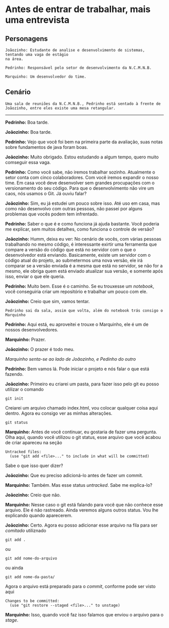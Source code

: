 # Antes de entrar de trabalhar, mais uma entrevista

## Personagens
```
Joãozinho: Estudante de analise e desenvolvimento de sistemas, tentando uma vaga de estágio
na área.

Pedrinho: Responsável pelo setor de desenvolvimento da N.C.M.N.B.

Marquinho: Um desenvolvedor do time.
```

## Cenário
```
Uma sala de reuniões da N.C.M.N.B., Pedrinho está sentado à frente de Joãozinho, entre eles existe uma mesa retangular.
```
---

**Pedrinho:**
Boa tarde.

**Joãozinho:**
Boa tarde.

**Pedrinho:**
Vejo que você foi bem na primeira parte da avaliação, suas notas sobre fundamentos de java foram
boas.

**Joãozinho:**
Muito obrigado. Estou estudando a algum tempo, quero muito comseguir essa vaga.

**Pedrinho:**
Como você sabe, não iremos trabalhar sozinho. Atualmente o setor conta com cinco colaboradores.
Com você iremos expandir o nosso time. Em casa você deve desenvolver sem grandes procupações com 
o versionamento do seu código. Para que o desenvolvimento não vire um caos, nós usamos o Git. Já
ouviu falar?

**Joãozinho:**
Sim, eu já estudei um pouco sobre isso. Até uso em casa, mas como não desenvolvo com outras pessoas,
não passei por alguns problemas que vocês podem tem infrentado.

**Pedrinho:**
Saber o que é e como funciona já ajuda bastante. Você poderia me explicar, sem muitos detalhes, como 
funciona o controle de versão?

**Joãozinho:**
Humm, deixa eu ver: No cenário de vocês, com várias pessoas trabalhando no mesmo código, é interessante 
exirtir uma ferramenta que compare a versão do código que está no servidor com o que o desenvolvedor está
enviando. Basicamente, existe um servidor com o código atual do projeto, ao submetermos uma nova versão,
ele irá comparar se a versão enviada é a mesma que está no servidor, se não for a mesmo, ele obriga quem está enviado atualizar sua versão, e somente após isso, enviar o que ele queria.

**Pedrinho:**
Muito bem. Esse é o caminho. Se eu trouxesse um *notebook*, você conseguiria criar um repositório e trabalhar um pouco com ele.

**Joãozinho:**
Creio que sim, vamos tentar.

```
Pedrinho sai da sala, assim que volta, além do notebook trás consigo o Marquinho
```

**Pedrinho:**
Aqui está, eu aproveitei e trouxe o Marquinho, ele é um de nossos desenvolvedores.

**Marquinho:**
Prazer.

**Joãozinho:**
O prazer é todo meu.

*Marquinho senta-se ao lado de Joãozinho, e Pedinho do outro*

**Pedrinho:**
Bem vamos lá. Pode iniciar o projeto e nós falar o que está fazendo.

**Joãozinho:**
Primeiro eu criarei um pasta, para fazer isso pelo git eu posso utilizar o comando
```git
git init
```
Creiarei um arquivo chamado index.html, vou colocar qualquer coisa aqui dentro. 
Agora eu consigo ver as minhas alterações.
```git
git status
```

**Marquinho:**
Antes de você continuar, eu gostaria de fazer uma pergunta. Olha aqui, quando você utilizou o
git status, esse arquivo que você acabou de criar apareceu na seção 
```
Untracked files:
  (use "git add <file>..." to include in what will be committed)
```
Sabe o que isso quer dizer?

**Joãozinho:**
Que eu preciso adicioná-lo antes de fazer um commit.

**Marquinho:**
Também. Mas esse status *untracked*. Sabe me explica-lo?

**Joãozinho:**
Creio que não.

**Marquinho:**
Nesse caso o git está falando para você que não conhece esse arquivo. Ele é não rastreado. Ainda veremos 
alguns outros status. Vou lhe explicando quando aparecerem. 

**Joãozinho:**
Certo. Agora eu posso adicionar esse arquivo na fila para ser *comitado* utiliznado
```
git add .
```
ou
```
git add nome-do-arquivo
```
ou ainda
```
git add nome-da-pasta/
```
Agora o arquivo está preparado para o *commit*, conforme pode ser visto aqui
```
Changes to be committed:
  (use "git restore --staged <file>..." to unstage)
```  

**Marquinho:**
Isso, quando você faz isso falamos que enviou o arquivo para o *stage*.